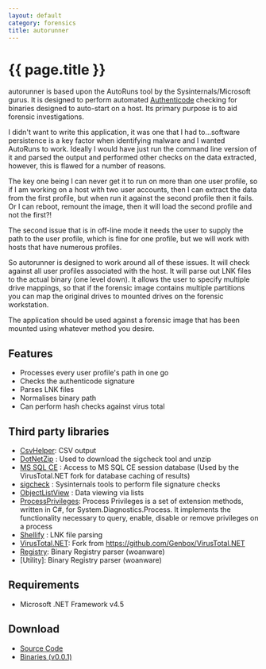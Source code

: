 ```yaml
---
layout: default
category: forensics
title: autorunner
---
```


# {{ page.title }} #

autorunner is based upon the AutoRuns tool by the Sysinternals/Microsoft gurus. It is designed to perform automated [Authenticode](http://msdn.microsoft.com/en-gb/library/ms537359(v=vs.85).aspx) checking for binaries designed to auto-start on a host. Its primary purpose is to aid forensic investigations.

I didn't want to write this application, it was one that I had to...software persistence is a key factor when identifying malware and I wanted AutoRuns to work. Ideally I would have just run the command line version of it and parsed the output and performed other checks on the data extracted, however, this is flawed for a number of reasons. 

The key one being I can never get it to run on more than one user profile, so if I am working on a host with two user accounts, then I can extract the data from the first profile, but when run it against the second profile then it fails. Or I can reboot, remount the image, then it will load the second profile and not the first?!

The second issue that is in off-line mode it needs the user to supply the path to the user profile, which is fine for one profile, but we will work with hosts that have numerous profiles.

So autorunner is designed to work around all of these issues. It will check against all user profiles associated with the host. It will parse out LNK files to the actual binary (one level down). It allows the user to specify multiple drive mappings, so that if the forensic image contains multiple partitions you can map the original drives to mounted drives on the forensic workstation.

The application should be used against a forensic image that has been mounted using whatever method you desire.

## Features ##

- Processes every user profile's path in one go
- Checks the authenticode signature
- Parses LNK files
- Normalises binary path
- Can perform hash checks against virus total

## Third party libraries ##

- [CsvHelper](https://github.com/JoshClose/CsvHelper): CSV output
- [DotNetZip](http://dotnetzip.codeplex.com/) : Used to download the sigcheck tool and unzip
- [MS SQL CE](http://www.microsoft.com/en-us/download/details.aspx?id=30709) : Access to MS SQL CE session database (Used by the VirusTotal.NET fork for database caching of results)
- [sigcheck](http://technet.microsoft.com/en-gb/sysinternals/bb897441.aspx) : Sysinternals tools to perform file signature checks 
- [ObjectListView](http://objectlistview.sourceforge.net/cs/index.html) : Data viewing via lists 
- [ProcessPrivileges](http://processprivileges.codeplex.com/): Process Privileges is a set of extension methods, written in C#, for System.Diagnostics.Process. It implements the functionality necessary to query, enable, disable or remove privileges on a process
- [Shellify](http://sourceforge.net/projects/shellify/) : LNK file parsing
- [VirusTotal.NET](https://github.com/woanware/VirusTotal.NET): Fork from https://github.com/Genbox/VirusTotal.NET
- [Registry](https://github.com/woanware/Registry): Binary Registry parser (woanware)
- [Utility]: Binary Registry parser (woanware)

## Requirements ##

- Microsoft .NET Framework v4.5

## Download ##

- [Source Code](https://github.com/woanware/autorunner)
- [Binaries (v0.0.1)](/downloads/autorunner.v.0.0.1.zip)